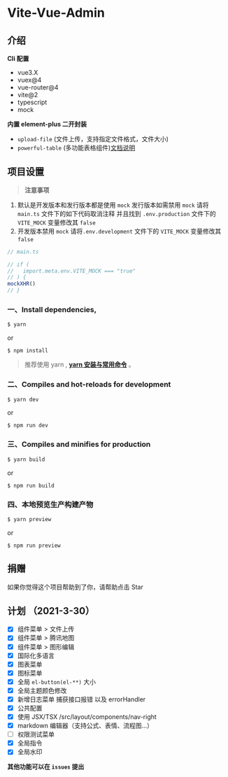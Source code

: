 # Vite-Vue-Admin

## 介绍

**Cli 配置**

- vue3.X
- vuex@4
- vue-router@4
- vite@2
- typescript
- mock

**内置 element-plus 二开封装**

- `upload-file` (文件上传，支持指定文件格式，文件大小)
- `powerful-table` (多功能表格组件)[文档说明](https://gitee.com/abc1612565136/powerful-table/blob/master/README.md)

## 项目设置

> **注意事项**

1. 默认是开发版本和发行版本都是使用 `mock`
   发行版本如需禁用 `mock` 请将 `main.ts` 文件下的如下代码取消注释
   并且找到 `.env.production` 文件下的 `VITE_MOCK` 变量修改其 `false`
2. 开发版本禁用 `mock` 请将`.env.development` 文件下的 `VITE_MOCK` 变量修改其 `false`

```js
// main.ts

// if (
//   import.meta.env.VITE_MOCK === "true"
// ) {
mockXHR()
// }
```

### 一、Install dependencies,

```bash
$ yarn
```

or

```
$ npm install
```

> 推荐使用 yarn , **[yarn 安装与常用命令](http://liqingsong.cc/article/detail/9)** 。

### 二、Compiles and hot-reloads for development

```bash
$ yarn dev
```

or

```
$ npm run dev
```

### 三、Compiles and minifies for production

```bash
$ yarn build
```

or

```
$ npm run build
```

### 四、本地预览生产构建产物

```bash
$ yarn preview
```

or

```
$ npm run preview
```

## 捐赠

如果你觉得这个项目帮助到了你，请帮助点击 Star

## 计划 （2021-3-30）

- [x] 组件菜单 > 文件上传
- [x] 组件菜单 > 腾讯地图
- [x] 组件菜单 > 图形编辑
- [x] 国际化多语言
- [x] 图表菜单
- [x] 图标菜单
- [x] 全局 `el-button(el-**)` 大小
- [x] 全局主题颜色修改
- [x] 新增日志菜单 捕获接口报错 以及 errorHandler
- [x] 公共配置
- [x] 使用 JSX/TSX /src/layout/components/nav-right
- [x] markdown 编辑器（支持公式、表情、流程图...）
- [ ] 权限测试菜单
- [x] 全局指令
- [x] 全局水印

**其他功能可以在 `issues` 提出**
